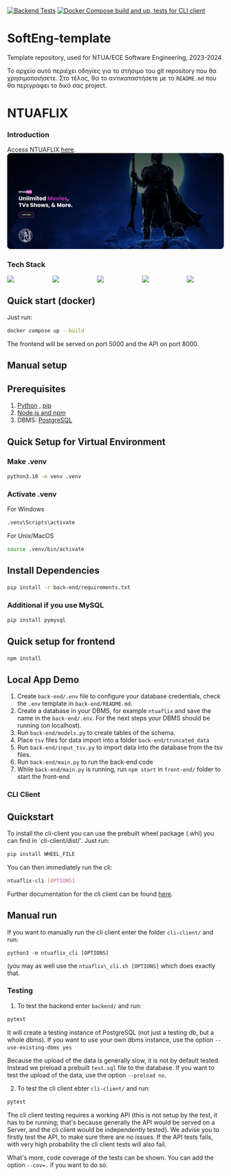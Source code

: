 [![Backend Tests](https://github.com/ntua/softeng23-34/actions/workflows/backend_test.yml/badge.svg)](https://github.com/ntua/softeng23-34/actions/workflows/backend_test.yml)
[![Docker Compose build and up, tests for CLI client](https://github.com/ntua/softeng23-34/actions/workflows/cli_test.yml/badge.svg)](https://github.com/ntua/softeng23-34/actions/workflows/cli_test.yml)

# SoftEng-template

Template repository, used for NTUA/ECE Software Engineering, 2023-2024

Το αρχείο αυτό περιέχει οδηγίες για το στήσιμο του git repository που θα
χρησιμοποιήσετε.  Στο τέλος, θα το αντικαταστήσετε με το `README.md` που
θα περιγράφει το δικό σας project.

# NTUAFLIX

### Introduction
Access NTUAFLIX [here](https://ntuaflix.ddnsfree.com/ "here").
<img src="/front-end/public/meta-image.png" style="border-radius:8px;"/>

### Tech Stack
<div style="display:flex; justify-content: space-between;">
<img src="https://cdn.worldvectorlogo.com/logos/fastapi.svg" width="17%"/><img src="https://www.svgrepo.com/show/354115/nginx.svg" width="17%"/><img src="https://upload.wikimedia.org/wikipedia/commons/2/29/Postgresql_elephant.svg" width="17%"/><img src="https://upload.wikimedia.org/wikipedia/commons/a/a7/React-icon.svg" width="17%"/><img src="https://cdn.worldvectorlogo.com/logos/material-ui-1.svg" width="17%"/>
</div>


## Quick start (docker)

Just run:
```bash
docker compose up --build
````
The frontend will be served on port 5000 and the API on port 8000.

## Manual setup

## Prerequisites

1. [Python](https://www.python.org/downloads/) , [pip](https://pip.pypa.io/en/stable/installation/)
2. [Node.js and npm](https://docs.npmjs.com/downloading-and-installing-node-js-and-npm)
3. DBMS: [PostgreSQL](https://www.postgresql.org/download/)

## Quick Setup for Virtual Environment

### Make .venv
```bash
python3.10 -m venv .venv
```
### Activate .venv
For Windows
```bash
.venv\Scripts\activate
```
For Unix/MacOS
```bash
source .venv/bin/activate
```

## Install Dependencies

```bash
pip install -r back-end/requirements.txt
```

### Additional if you use MySQL
```bash
pip install pymysql
```

## Quick setup for frontend

```bash
npm install
```

## Local App Demo

1. Create `back-end/.env` file to configure your database credentials, check the `.env` template in `back-end/README.md`. 
2. Create a database in your DBMS, for example `ntuaflix` and save the name in the `back-end/.env`. For the next steps your DBMS should be running (on localhost).
3. Run `back-end/models.py` to create tables of the schema.
4. Place `tsv` files for data import into a folder `back-end/truncated_data`
5. Run `back-end/input_tsv.py` to import data into the database from the tsv files.
6. Run `back-end/main.py` to run the back-end code
7. While `back-end/main.py` is running, run `npm start` in `front-end/` folder to start the front-end

### CLI Client

## Quickstart

To install the cli-client you can use the prebuilt wheel package (.whl) you can find in `cli-client/dist/'.
Just run:
```bash
pip install WHEEL_FILE
```

You can then immediately run the cli:
```bash
ntuaflix-cli [OPTIONS]
```

Further documentation for the cli client can be found [here](cli-client/documentation.md).

## Manual run

If you want to manually run the cli client enter the folder `cli-client/` and run:
```
python3 -m ntuaflix_cli [OPTIONS]
```
(you may as well use the `ntuaflix\_cli.sh [OPTIONS]` which does exactly that.

### Testing

1. To test the backend enter `backend/` and run:
```bash
pytest
```
It will create a testing instance of PostgreSQL (not just a testing db, but a whole dbms). If you want to use your own dbms instance, use the option `--use-existing-dbms yes`

Because the upload of the data is generally slow, it is not by default tested. Instead we preload a prebuilt `test.sql` file to the database. If you want to test the upload of the data, use the option `--preload no`.

2. To test the cli client ebter `cli-client/` and run:
```bash
pytest
```

The cli client testing requires a working API (this is not setup by the test, it has to be running; that's because generally the API would be served on a Server, and the cli client would be independently tested). We advise you to firstly test the API, to make sure there are no issues. If the API tests fails, with very high probability the cli client tests will also fail.


What's more, code coverage of the tests can be shown. You can add the option `--cov=.` if you want to do so.
